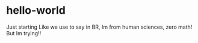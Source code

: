 # hello-world
Just starting
Like we use to say in BR, Im from human sciences, zero math! But Im trying!! 
